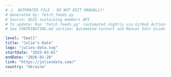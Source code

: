 ```yaml
---
# ⚠️  AUTOMATED FILE - DO NOT EDIT MANUALLY!
# Generated by: fetch_feeds.py
# Source: QGIS sustaining members API
# To update: Run 'fetch_feeds.py' (automated nightly via GitHub Actions)
# See CONTRIBUTING.md section: Automated Content and Manual Edit Guidelines

level: "Small"
title: "Julie's Data"
logo: "julies-data.svg"
startDate: "2025-03-01"
endDate: "2026-02-28"
link: "https://juliesdata.com/"
country: "Ukraine"
---
```

